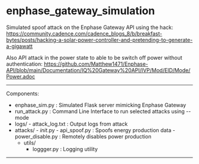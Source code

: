 # enphase_gateway_simulation
Simulated spoof attack on the Enphase Gateway API using the hack: https://community.cadence.com/cadence_blogs_8/b/breakfast-bytes/posts/hacking-a-solar-power-controller-and-pretending-to-generate-a-gigawatt

Also API attack in the power state to able to be switch off power without authentication:
https://github.com/Matthew1471/Enphase-API/blob/main/Documentation/IQ%20Gateway%20API/IVP/Mod/EID/Mode/Power.adoc

------------------------------------------------
Components:

- enphase_sim.py : Simulated Flask server mimicking Enphase Gateway
- run_attack.py : Command Line Interface to run selected attacks using --mode
- logs/
      - attack_log.txt : Output logs from attack
- attacks/
      - _init_.py
      - api_spoof.py : Spoofs energy production data
      - power_disable.py : Remotely disables power production
  - utils/
      - loggger.py : Logging utility

------------------------------------------------
